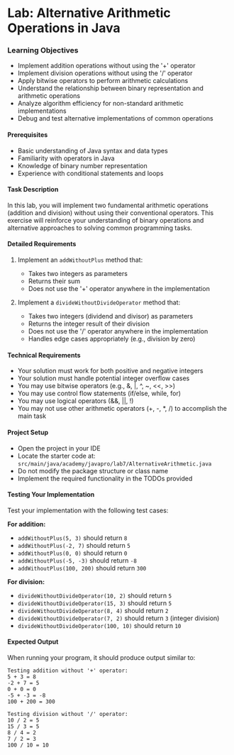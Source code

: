# Lab: Alternative Arithmetic Operations in Java

### Learning Objectives

* Implement addition operations without using the '+' operator
* Implement division operations without using the '/' operator
* Apply bitwise operators to perform arithmetic calculations
* Understand the relationship between binary representation and arithmetic operations
* Analyze algorithm efficiency for non-standard arithmetic implementations
* Debug and test alternative implementations of common operations

#### Prerequisites

* Basic understanding of Java syntax and data types
* Familiarity with operators in Java
* Knowledge of binary number representation
* Experience with conditional statements and loops

#### Task Description

In this lab, you will implement two fundamental arithmetic operations (addition and division) without using their
conventional operators. This exercise will reinforce your understanding of binary operations and alternative approaches
to solving common programming tasks.

#### Detailed Requirements

1. Implement an `addWithoutPlus` method that:
    * Takes two integers as parameters
    * Returns their sum
    * Does not use the '+' operator anywhere in the implementation

2. Implement a `divideWithoutDivideOperator` method that:
    * Takes two integers (dividend and divisor) as parameters
    * Returns the integer result of their division
    * Does not use the '/' operator anywhere in the implementation
    * Handles edge cases appropriately (e.g., division by zero)

#### Technical Requirements

* Your solution must work for both positive and negative integers
* Your solution must handle potential integer overflow cases
* You may use bitwise operators (e.g., &, |, ^, ~, <<, >>)
* You may use control flow statements (if/else, while, for)
* You may use logical operators (&&, ||, !)
* You may not use other arithmetic operators (+, -, *, /) to accomplish the main task

#### Project Setup

- Open the project in your IDE
- Locate the starter code at: `src/main/java/academy/javapro/lab7/AlternativeArithmetic.java`
- Do not modify the package structure or class name
- Implement the required functionality in the TODOs provided

#### Testing Your Implementation

Test your implementation with the following test cases:

**For addition:**

* `addWithoutPlus(5, 3)` should return `8`
* `addWithoutPlus(-2, 7)` should return `5`
* `addWithoutPlus(0, 0)` should return `0`
* `addWithoutPlus(-5, -3)` should return `-8`
* `addWithoutPlus(100, 200)` should return `300`

**For division:**

* `divideWithoutDivideOperator(10, 2)` should return `5`
* `divideWithoutDivideOperator(15, 3)` should return `5`
* `divideWithoutDivideOperator(8, 4)` should return `2`
* `divideWithoutDivideOperator(7, 2)` should return `3` (integer division)
* `divideWithoutDivideOperator(100, 10)` should return `10`

#### Expected Output

When running your program, it should produce output similar to:

```
Testing addition without '+' operator:
5 + 3 = 8
-2 + 7 = 5
0 + 0 = 0
-5 + -3 = -8
100 + 200 = 300

Testing division without '/' operator:
10 / 2 = 5
15 / 3 = 5
8 / 4 = 2
7 / 2 = 3
100 / 10 = 10
```